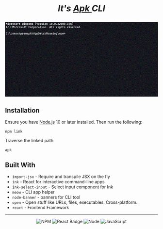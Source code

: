 <h1>
<i>
<p align="center">It's <a href="https://github.com/PremApk">
    Apk
  </a> CLI</p>
</i>
</h1>


<div align="center">
<img src="https://raw.githubusercontent.com/PremApk/My-CLI/main/Cli-gif.gif" width="700">
</div>

## Installation

Ensure you have [Node.js](https://nodejs.org) 10 or later installed. Then run the following:

```
npm link
```
Traverse the linked path

```
apk
```

## Built With

- `import-jsx` - Require and transpile JSX on the fly
- `ink` - React for interactive command-line apps
- `ink-select-input` - Select input component for Ink
- `meow` - CLI app helper
- `node-banner` - banners for CLI tool
- `open` - Open stuff like URLs, files, executables. Cross-platform.
- `react` - Frontend Framework
<hr />
<div align="center">
  <img src="https://img.shields.io/badge/NPM-%23000000.svg?style=for-the-badge&logo=npm&logoColor=white" alt="NPM" />
  <img src="https://img.shields.io/badge/react-%2320232a.svg?style=for-the-badge&logo=react&logoColor=%2361DAFB" alt="React Badge"/>
  <img src="https://img.shields.io/badge/node.js-6DA55F?style=for-the-badge&logo=node.js&logoColor=white" alt="Node" />
  <img src="https://img.shields.io/badge/javascript-%23323330.svg?style=for-the-badge&logo=javascript&logoColor=%23F7DF1E" alt="JavaScript" />    
</div>

